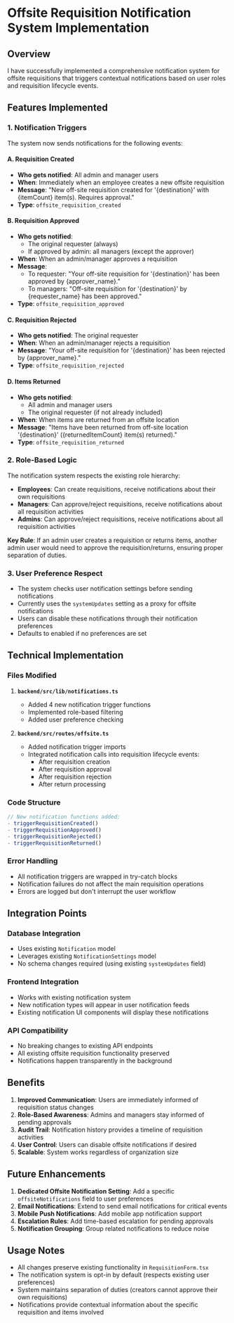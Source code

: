 # Offsite Requisition Notification System Implementation

## Overview
I have successfully implemented a comprehensive notification system for offsite requisitions that triggers contextual notifications based on user roles and requisition lifecycle events.

## Features Implemented

### 1. Notification Triggers
The system now sends notifications for the following events:

#### A. **Requisition Created**
- **Who gets notified**: All admin and manager users
- **When**: Immediately when an employee creates a new offsite requisition
- **Message**: "New off-site requisition created for '{destination}' with {itemCount} item(s). Requires approval."
- **Type**: `offsite_requisition_created`

#### B. **Requisition Approved**
- **Who gets notified**: 
  - The original requester (always)
  - If approved by admin: all managers (except the approver)
- **When**: When an admin/manager approves a requisition
- **Message**: 
  - To requester: "Your off-site requisition for '{destination}' has been approved by {approver_name}."
  - To managers: "Off-site requisition for '{destination}' by {requester_name} has been approved."
- **Type**: `offsite_requisition_approved`

#### C. **Requisition Rejected**
- **Who gets notified**: The original requester
- **When**: When an admin/manager rejects a requisition
- **Message**: "Your off-site requisition for '{destination}' has been rejected by {approver_name}."
- **Type**: `offsite_requisition_rejected`

#### D. **Items Returned**
- **Who gets notified**: 
  - All admin and manager users
  - The original requester (if not already included)
- **When**: When items are returned from an offsite location
- **Message**: "Items have been returned from off-site location '{destination}' ({returnedItemCount} item(s) returned)."
- **Type**: `offsite_requisition_returned`

### 2. Role-Based Logic
The notification system respects the existing role hierarchy:

- **Employees**: Can create requisitions, receive notifications about their own requisitions
- **Managers**: Can approve/reject requisitions, receive notifications about all requisition activities
- **Admins**: Can approve/reject requisitions, receive notifications about all requisition activities

**Key Rule**: If an admin user creates a requisition or returns items, another admin user would need to approve the requisition/returns, ensuring proper separation of duties.

### 3. User Preference Respect
- The system checks user notification settings before sending notifications
- Currently uses the `systemUpdates` setting as a proxy for offsite notifications
- Users can disable these notifications through their notification preferences
- Defaults to enabled if no preferences are set

## Technical Implementation

### Files Modified

1. **`backend/src/lib/notifications.ts`**
   - Added 4 new notification trigger functions
   - Implemented role-based filtering
   - Added user preference checking

2. **`backend/src/routes/offsite.ts`**
   - Added notification trigger imports
   - Integrated notification calls into requisition lifecycle events:
     - After requisition creation
     - After requisition approval
     - After requisition rejection
     - After return processing

### Code Structure

```typescript
// New notification functions added:
- triggerRequisitionCreated()
- triggerRequisitionApproved()
- triggerRequisitionRejected()
- triggerRequisitionReturned()
```

### Error Handling
- All notification triggers are wrapped in try-catch blocks
- Notification failures do not affect the main requisition operations
- Errors are logged but don't interrupt the user workflow

## Integration Points

### Database Integration
- Uses existing `Notification` model
- Leverages existing `NotificationSettings` model
- No schema changes required (using existing `systemUpdates` field)

### Frontend Integration
- Works with existing notification system
- New notification types will appear in user notification feeds
- Existing notification UI components will display these notifications

### API Compatibility
- No breaking changes to existing API endpoints
- All existing offsite requisition functionality preserved
- Notifications happen transparently in the background

## Benefits

1. **Improved Communication**: Users are immediately informed of requisition status changes
2. **Role-Based Awareness**: Admins and managers stay informed of pending approvals
3. **Audit Trail**: Notification history provides a timeline of requisition activities
4. **User Control**: Users can disable offsite notifications if desired
5. **Scalable**: System works regardless of organization size

## Future Enhancements

1. **Dedicated Offsite Notification Setting**: Add a specific `offsiteNotifications` field to user preferences
2. **Email Notifications**: Extend to send email notifications for critical events
3. **Mobile Push Notifications**: Add mobile app notification support
4. **Escalation Rules**: Add time-based escalation for pending approvals
5. **Notification Grouping**: Group related notifications to reduce noise

## Usage Notes

- All changes preserve existing functionality in `RequisitionForm.tsx`
- The notification system is opt-in by default (respects existing user preferences)
- System maintains separation of duties (creators cannot approve their own requisitions)
- Notifications provide contextual information about the specific requisition and items involved
